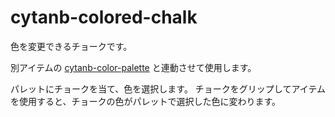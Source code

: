 # cytanb-colored-chalk

色を変更できるチョークです。

別アイテムの [cytanb-color-palette](../color-palette/README.md) と連動させて使用します。

パレットにチョークを当て、色を選択します。
チョークをグリップしてアイテムを使用すると、チョークの色がパレットで選択した色に変わります。
